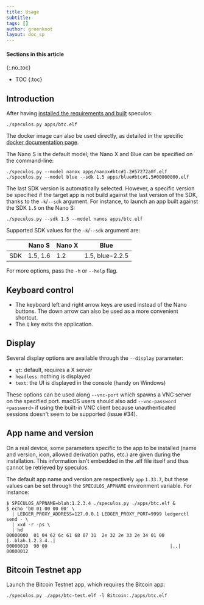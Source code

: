 ```yaml
---
title: Usage
subtitle:
tags: []
author: greenknot
layout: doc_sp
---
```


#### Sections in this article
{:.no_toc}
* TOC
{:toc}

## Introduction

After having [installed the requirements and built](../i_build.md) speculos:

```console
./speculos.py apps/btc.elf
```

The docker image can also be used directly, as detailed in the specific [docker documentation page](docker.md).

The Nano S is the default model; the Nano X and Blue can be specified on the
command-line:

```console
./speculos.py --model nanox apps/nanox#btc#1.2#57272a0f.elf
./speculos.py --model blue --sdk 1.5 apps/blue#btc#1.5#00000000.elf
```

The last SDK version is automatically selected. However, a specific version
be specified if the target app is not build against the last version of the SDK,
thanks to the `-k`/`--sdk` argument. For instance, to launch an app built
against the SDK `1.5` on the Nano S:

```console
./speculos.py --sdk 1.5 --model nanos apps/btc.elf
```

Supported SDK values for the `-k`/`--sdk` argument are:

|     | Nano S   | Nano X  | Blue            |
|-----|----------|---------|-----------------|
| SDK | 1.5, 1.6 | 1.2     | 1.5, blue-2.2.5 |

For more options, pass the `-h` or `--help` flag.

## Keyboard control

- The keyboard left and right arrow keys are used instead of the Nano buttons.
  The down arrow can also be used as a more convenient shortcut.
- The `Q` key exits the application.

## Display

Several display options are available through the `--display` parameter:

- `qt`: default, requires a X server
- `headless`: nothing is displayed
- `text`: the UI is displayed in the console (handy on Windows)

These options can be used along `--vnc-port` which spawns a VNC server on the
specified port. macOS users should also add `--vnc-password <password>` if using
the built-in VNC client because unauthenticated sessions doesn't seem to be
supported (issue #34).

## App name and version

On a real device, some parameters specific to the app to be installed (name and
version, icon, allowed derivation paths, etc.) are given during the
installation. This information isn't embedded in the .elf file itself and thus
cannot be retrieved by speculos.

The default app name and version are respectively `app` `1.33.7`, but these
values can be set through the `SPECULOS_APPNAME` environment variable. For
instance:

```
$ SPECULOS_APPNAME=blah:1.2.3.4 ./speculos.py ./apps/btc.elf &
$ echo 'b0 01 00 00 00' \
  | LEDGER_PROXY_ADDRESS=127.0.0.1 LEDGER_PROXY_PORT=9999 ledgerctl send - \
  | xxd -r -ps \
  | hd
00000000  01 04 62 6c 61 68 07 31  2e 32 2e 33 2e 34 01 00  |..blah.1.2.3.4..|
00000010  90 00                                             |..|
00000012
```

## Bitcoin Testnet app

Launch the Bitcoin Testnet app, which requires the Bitcoin app:

```console
./speculos.py ./apps/btc-test.elf -l Bitcoin:./apps/btc.elf
```
